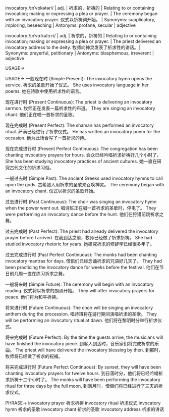 invocatory:/ɪnˈvɒkətəri/ | adj. | 祈求的，祈祷的 | Relating to or containing invocation; making or expressing a plea or prayer. |  The ceremony began with an invocatory prayer.  仪式以祈祷词开始。 | Synonyms: supplicatory, imploring, beseeching | Antonyms: profane, secular | adjective

invocatory:/ɪnˈvɑːkətɔːri/ | adj. | 祈求的，祈祷的 | Relating to or containing invocation; making or expressing a plea or prayer. | The priest delivered an invocatory address to the deity.  牧师向神灵发表了祈求性的讲话。| Synonyms:  prayerful, petitionary | Antonyms:  blasphemous, irreverent | adjective


USAGE->

USAGE->
一般现在时 (Simple Present):
The invocatory hymn opens the service.  祈求的圣歌开始了仪式。
She uses invocatory language in her poems. 她在诗歌中使用祈求性的语言。

现在进行时 (Present Continuous):
The priest is delivering an invocatory sermon. 牧师正在发表一篇祈求性的布道。
They are singing an invocatory chant.  他们正在唱一首祈求的圣歌。


现在完成时 (Present Perfect):
The shaman has performed an invocatory ritual.  萨满已经进行了祈求仪式。
He has written an invocatory poem for the occasion. 他为此场合写了一首祈求的诗。

现在完成进行时 (Present Perfect Continuous):
The congregation has been chanting invocatory prayers for hours.  会众已经吟唱祈求祈祷好几个小时了。
She has been studying invocatory practices of ancient cultures. 她一直在研究古代文化的祈求习俗。

一般过去时 (Simple Past):
The ancient Greeks used invocatory hymns to call upon the gods. 古希腊人用祈求的圣歌来召唤神灵。
The ceremony began with an invocatory chant. 仪式以祈求的圣歌开始。

过去进行时 (Past Continuous):
The choir was singing an invocatory hymn when the power went out.  唱诗班正在唱一首祈求的圣歌时，停电了。
They were performing an invocatory dance before the hunt.  他们在狩猎前跳祈求之舞。

过去完成时 (Past Perfect):
The priest had already delivered the invocatory prayer before I arrived.  在我到达之前，牧师已经做了祈求祈祷。
She had studied invocatory rhetoric for years.  她研究祈求的修辞学已经很多年了。

过去完成进行时 (Past Perfect Continuous):
The monks had been chanting invocatory mantras for days.  僧侣们已经念诵祈求的咒语好几天了。
They had been practicing the invocatory dance for weeks before the festival.  他们在节日前几周一直在练习祈求之舞。

一般将来时 (Simple Future):
The ceremony will begin with an invocatory reading.  仪式将以祈求的朗诵开始。
They will offer invocatory prayers for peace.  他们将为和平祈祷。

将来进行时 (Future Continuous):
The choir will be singing an invocatory anthem during the procession.  唱诗班将在游行期间演唱祈求的圣歌。
They will be performing an invocatory ritual at dawn.  他们将在黎明时分举行祈求仪式。

将来完成时 (Future Perfect):
By the time the guests arrive, the musicians will have finished the invocatory piece.  到客人到达时，音乐家们将完成祈求的乐曲。
The priest will have delivered the invocatory blessing by then.  到那时，牧师将已经做了祈求的祝福。

将来完成进行时 (Future Perfect Continuous):
By sunset, they will have been chanting invocatory prayers for twelve hours.  到日落时分，他们将已经吟唱祈求祈祷十二个小时了。
The monks will have been performing the invocatory ritual for three days by the full moon.  到满月时，僧侣们将已经进行了三天的祈求仪式。



PHRASE->
invocatory prayer  祈求祈祷
invocatory ritual  祈求仪式
invocatory hymn  祈求的圣歌
invocatory chant  祈求的圣歌
invocatory address  祈求的讲话
